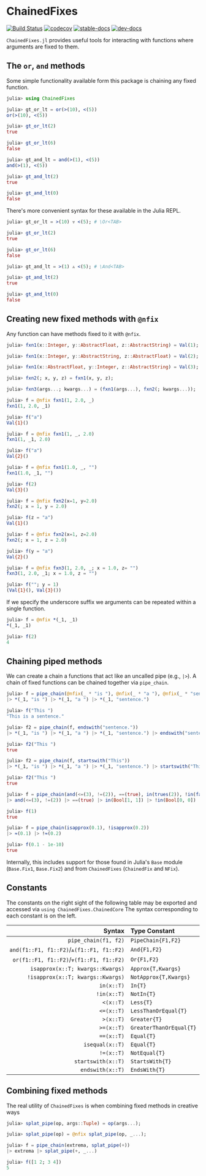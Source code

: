 # ChainedFixes

[![Build Status](https://travis-ci.com/Tokazama/ChainedFixes.jl.svg?branch=master)](https://travis-ci.com/Tokazama/ChainedFixes.jl) [![codecov](https://codecov.io/gh/Tokazama/ChainedFixes.jl/branch/master/graph/badge.svg)](https://codecov.io/gh/Tokazama/ChainedFixes.jl)
[![stable-docs](https://img.shields.io/badge/docs-stable-blue.svg)](https://Tokazama.github.io/ChainedFixes.jl/stable)
[![dev-docs](https://img.shields.io/badge/docs-dev-blue.svg)](https://Tokazama.github.io/ChainedFixes.jl/dev)

`ChainedFixes.jl` provides useful tools for interacting with functions where arguments are fixed to them.


## The `or`, `and` methods

Some simple functionality available form this package is chaining any fixed function.
```julia
julia> using ChainedFixes

julia> gt_or_lt = or(>(10), <(5))
or(>(10), <(5))

julia> gt_or_lt(2)
true

julia> gt_or_lt(6)
false

julia> gt_and_lt = and(>(1), <(5))
and(>(1), <(5))

julia> gt_and_lt(2)
true

julia> gt_and_lt(0)
false
```

There's more convenient syntax for these available in the Julia REPL.
```julia
julia> gt_or_lt = >(10) ⩔ <(5); # \Or<TAB>

julia> gt_or_lt(2)
true

julia> gt_or_lt(6)
false

julia> gt_and_lt = >(1) ⩓ <(5); # \And<TAB>

julia> gt_and_lt(2)
true

julia> gt_and_lt(0)
false
```

## Creating new fixed methods with `@nfix`

Any function can have methods fixed to it with `@nfix`.
```julia
julia> fxn1(x::Integer, y::AbstractFloat, z::AbstractString) = Val(1);

julia> fxn1(x::Integer, y::AbstractString, z::AbstractFloat) = Val(2);

julia> fxn1(x::AbstractFloat, y::Integer, z::AbstractString) = Val(3);

julia> fxn2(; x, y, z) = fxn1(x, y, z);

julia> fxn3(args...; kwargs...) = (fxn1(args...), fxn2(; kwargs...));

julia> f = @nfix fxn1(1, 2.0, _)
fxn1(1, 2.0, _1)

julia> f("a")
Val{1}()

julia> f = @nfix fxn1(1, _, 2.0)
fxn1(1, _1, 2.0)

julia> f("a")
Val{2}()

julia> f = @nfix fxn1(1.0, _, "")
fxn1(1.0, _1, "")

julia> f(2)
Val{3}()

julia> f = @nfix fxn2(x=1, y=2.0)
fxn2(; x = 1, y = 2.0)

julia> f(z = "a")
Val{1}()

julia> f = @nfix fxn2(x=1, z=2.0)
fxn2(; x = 1, z = 2.0)

julia> f(y = "a")
Val{2}()

julia> f = @nfix fxn3(1, 2.0, _; x = 1.0, z= "")
fxn3(1, 2.0, _1; x = 1.0, z = "")

julia> f(""; y = 1)
(Val{1}(), Val{3}())

```

If we specify the underscore suffix we arguments can be repeated within a single function.
```julia
julia> f = @nfix *(_1, _1)
*(_1, _1)

julia> f(2)
4

```

## Chaining piped methods

We can create a chain a functions that act like an uncalled pipe (e.g., `|>`).
A chain of fixed functions can be chained together via `pipe_chain`.
```julia
julia> f = pipe_chain(@nfix(_ * "is "), @nfix(_ * "a "), @nfix(_ * "sentence."))
|> *(_1, "is ") |> *(_1, "a ") |> *(_1, "sentence.")

julia> f("This ")
"This is a sentence."

julia> f2 = pipe_chain(f, endswith("sentence."))
|> *(_1, "is ") |> *(_1, "a ") |> *(_1, "sentence.") |> endswith("sentence.")

julia> f2("This ")
true

julia> f2 = pipe_chain(f, startswith("This"))
|> *(_1, "is ") |> *(_1, "a ") |> *(_1, "sentence.") |> startswith("This")

julia> f2("This ")
true

julia> f = pipe_chain(and(<=(3), !=(2)), ==(true), in(trues(2)), !in(falses(2)), >=(true))
|> and(<=(3), !=(2)) |> ==(true) |> in(Bool[1, 1]) |> !in(Bool[0, 0]) |> >=(true)

julia> f(1)
true

julia> f = pipe_chain(isapprox(0.1), !isapprox(0.2))
|> ≈(0.1) |> !≈(0.2)

julia> f(0.1 - 1e-10)
true

```

Internally, this includes support for those found in Julia's `Base` module (`Base.Fix1`, `Base.Fix2`) and from `ChainedFixes` (`ChainedFix` and `NFix`).

## Constants

The constants on the right sight of the following table may be exported and accessed via `using ChainedFixes.ChainedCore`
The syntax corresponding to each constant is on the left.

| Syntax                                    | Type Constant           |
|------------------------------------------:|:------------------------|
| `pipe_chain(f1, f2)`                      | `PipeChain{F1,F2}`      |
| `and(f1::F1, f1::F2)`/`⩓(f1::F1, f1::F2)` | `And{F1,F2}`            |
| `or(f1::F1, f1::F2)`/`⩔(f1::F1, f1::F2)`  | `Or{F1,F2}`             |
| `isapprox(x::T; kwargs::Kwargs)`          | `Approx{T,Kwargs}`      |
| `!isapprox(x::T; kwargs::Kwargs)`         | `NotApprox{T,Kwargs}`   |
| `in(x::T)`                                | `In{T}`                 |
| `!in(x::T)`                               | `NotIn{T}`              |
| `<(x::T)`                                 | `Less{T}`               |
| `<=(x::T)`                                | `LessThanOrEqual{T}`    |
| `>(x::T)`                                 | `Greater{T}`            |
| `>=(x::T)`                                | `GreaterThanOrEqual{T}` |
| `==(x::T)`                                | `Equal{T}`              |
| `isequal(x::T)`                           | `Equal{T}`              |
| `!=(x::T)`                                | `NotEqual{T}`           |
| `startswith(x::T)`                        | `StartsWith{T}`         |
| `endswith(x::T)`                          | `EndsWith{T}`           |


## Combining fixed methods

The real utility of `ChainedFixes` is when combining fixed methods in creative ways
```julia
julia> splat_pipe(op, args::Tuple) = op(args...);

julia> splat_pipe(op) = @nfix splat_pipe(op, _...);

julia> f = pipe_chain(extrema, splat_pipe(+))
|> extrema |> splat_pipe(+, _...)

julia> f([1 2; 3 4])
5

```
